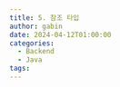 ```yaml
---
title: 5. 참조 타입
author: gabin
date: 2024-04-12T01:00:00
categories:
  - Backend
  - Java
tags:
---
```

